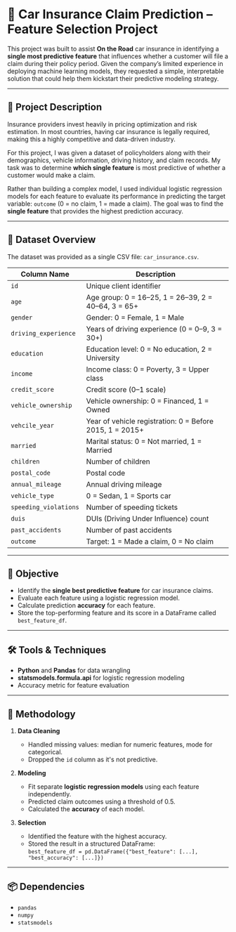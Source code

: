 # 🚗 Car Insurance Claim Prediction – Feature Selection Project

This project was built to assist **On the Road** car insurance in identifying a **single most predictive feature** that influences whether a customer will file a claim during their policy period. Given the company’s limited experience in deploying machine learning models, they requested a simple, interpretable solution that could help them kickstart their predictive modeling strategy.

---

## 🧾 Project Description

Insurance providers invest heavily in pricing optimization and risk estimation. In most countries, having car insurance is legally required, making this a highly competitive and data-driven industry.

For this project, I was given a dataset of policyholders along with their demographics, vehicle information, driving history, and claim records. My task was to determine **which single feature** is most predictive of whether a customer would make a claim.

Rather than building a complex model, I used individual logistic regression models for each feature to evaluate its performance in predicting the target variable: `outcome` (0 = no claim, 1 = made a claim). The goal was to find the **single feature** that provides the highest prediction accuracy.

---

## 📂 Dataset Overview

The dataset was provided as a single CSV file: `car_insurance.csv`.

| Column Name | Description |
|-------------|-------------|
| `id` | Unique client identifier |
| `age` | Age group: 0 = 16–25, 1 = 26–39, 2 = 40–64, 3 = 65+ |
| `gender` | Gender: 0 = Female, 1 = Male |
| `driving_experience` | Years of driving experience (0 = 0–9, 3 = 30+) |
| `education` | Education level: 0 = No education, 2 = University |
| `income` | Income class: 0 = Poverty, 3 = Upper class |
| `credit_score` | Credit score (0–1 scale) |
| `vehicle_ownership` | Vehicle ownership: 0 = Financed, 1 = Owned |
| `vehcile_year` | Year of vehicle registration: 0 = Before 2015, 1 = 2015+ |
| `married` | Marital status: 0 = Not married, 1 = Married |
| `children` | Number of children |
| `postal_code` | Postal code |
| `annual_mileage` | Annual driving mileage |
| `vehicle_type` | 0 = Sedan, 1 = Sports car |
| `speeding_violations` | Number of speeding tickets |
| `duis` | DUIs (Driving Under Influence) count |
| `past_accidents` | Number of past accidents |
| `outcome` | Target: 1 = Made a claim, 0 = No claim |

---

## 🎯 Objective
- Identify the **single best predictive feature** for car insurance claims.
- Evaluate each feature using a logistic regression model.
- Calculate prediction **accuracy** for each feature.
- Store the top-performing feature and its score in a DataFrame called `best_feature_df`.

---

## 🛠️ Tools & Techniques

- **Python** and **Pandas** for data wrangling
- **statsmodels.formula.api** for logistic regression modeling
- Accuracy metric for feature evaluation

---

## 🧪 Methodology

1. **Data Cleaning**
   - Handled missing values: median for numeric features, mode for categorical.
   - Dropped the `id` column as it's not predictive.

2. **Modeling**
   - Fit separate **logistic regression models** using each feature independently.
   - Predicted claim outcomes using a threshold of 0.5.
   - Calculated the **accuracy** of each model.

3. **Selection**
   - Identified the feature with the highest accuracy.
   - Stored the result in a structured DataFrame:  
     `best_feature_df = pd.DataFrame({"best_feature": [...], "best_accuracy": [...]})`

---

## 📦 Dependencies

- `pandas`
- `numpy`
- `statsmodels`


